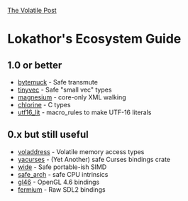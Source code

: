 
[The Volatile Post](https://lokathor.github.io/volatile/)

# Lokathor's Ecosystem Guide

## 1.0 or better

* [bytemuck](https://docs.rs/bytemuck) - Safe transmute
* [tinyvec](https://docs.rs/tinyvec) - Safe "small vec" types
* [magnesium](https://docs.rs/magnesium) - core-only XML walking
* [chlorine](https://docs.rs/chlorine) - C types
* [utf16_lit](https://docs.rs/utf16_lit) - macro_rules to make UTF-16 literals

## 0.x but still useful

* [voladdress](https://docs.rs/voladdress) - Volatile memory access types
* [yacurses](https://docs.rs/yacurses) - (Yet Another) safe Curses bindings crate
* [wide](https://docs.rs/wide) - Safe portable-ish SIMD
* [safe_arch](https://docs.rs/safe_arch) - safe CPU intrinsics
* [gl46](https://docs.rs/gl46) - OpenGL 4.6 bindings
* [fermium](https://docs.rs/fermium) - Raw SDL2 bindings
